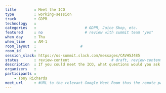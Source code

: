 ```yaml
---
title        : Meet the ICO
type         : working-session
track        : GDPR
technology   :
categories   :                      # GDPR, Juice Shop, etc.
featured     : no                   # review with summit team "yes"
when_day     : Thu
when_time    : AM-1
room_layout  :                    #
room_id      :
session_slack: https://os-summit.slack.com/messages/CAVH5J485
status       : review-content                   # draft, review-content, done
description  : If you could meet the ICO, what questions would you ask
organizers   :
participants :
    - Tony Richards
meet_url     : #URL to the relevant Google Meet Room thus the remote participants can join a session
---
```


<!--(add intro)

## WHY

(...)

## What

(...)

## Outcomes

(...)

## References

(...)-->
